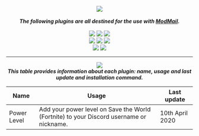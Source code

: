 <p align="center">
<img src="https://github.com/sskewer/modmail/blob/master/ModMail_Plugins_Image.png?raw=true" align="center">
<br><br><strong><i>The following plugins are all destined for the use with <a href="https://github.com/kyb3r/modmail">ModMail</a>.</strong></i>
<br><br><img src="https://img.shields.io/badge/python-v3.7-12a4ff?style=for-the-badge&logo=python&logoColor=12a4ff">
<img src="https://img.shields.io/badge/library-discord%2Epy-ffbb10?style=for-the-badge">
<a href="http://doge.mit-license.org"><img src="https://img.shields.io/github/license/sskewer/modmail?style=for-the-badge"></a>
<br><img src="https://img.shields.io/badge/discord-Simo%232471-7289DA?style=for-the-badge&logo=Discord&logoColor=7289DA">
<img src="https://img.shields.io/badge/github-sskewer-181717?style=for-the-badge&logo=github">
<a href="https://www.twitch.tv/mrskewer"><img src="https://img.shields.io/badge/twitch-mrskewer-9146FF?style=for-the-badge&logo=Twitch&logoColor=9146FF"></a>
<br><a href="https://streamlabs.com/mrskewer/tip"><img src="https://img.shields.io/badge/paypal-donate-00457C?style=for-the-badge&logo=paypal"></a>
<a href="mailto:simonedidomenica@gmail.com?Subject=%5BSupport%5D%20ModMail%20Plugin&Body=PLUGIN%20NAME%3A%20%5BSpecify%20Here%5D%0A%0ADescribe%20here%20your%20problem."><img src="https://img.shields.io/badge/support-click%20here-ff4800?style=for-the-badge&logo=mail%2Eru&logoColor=ff4800"></a>
</p>

***

<p align="center"><img src="https://github.com/sskewer/modmail/blob/master/Plugins_List_Image.png?raw=true" align="center">
<br><strong><i>This table provides information about each plugin: name, usage and last update and installation command.</strong></i>
</p>

|    Name   |   Usage   |  Last update |
|     --    |     --    |       --     |
|Power Level|Add your power level on Save the World (Fortnite) to your Discord username or nickname.| 10th April 2020|
